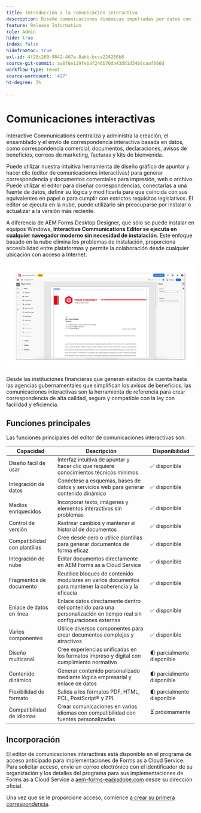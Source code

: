 ```yaml
---
title: Introducción a la comunicación interactiva
description: Diseñe comunicaciones dinámicas impulsadas por datos con facilidad con las comunicaciones interactivas de AEM Forms
feature: Release Information
role: Admin
hide: true
index: false
hidefromtoc: true
exl-id: 4f28c260-9842-467e-8abb-bcca224280b8
source-git-commit: aa8f6e129febaf246b70da43dd1d34b6caaf066d
workflow-type: tm+mt
source-wordcount: '427'
ht-degree: 3%

---
```


# Comunicaciones interactivas

Interactive Communications centraliza y administra la creación, el ensamblado y el envío de correspondencia interactiva basada en datos, como correspondencia comercial, documentos, declaraciones, avisos de beneficios, correos de marketing, facturas y kits de bienvenida.

Puede utilizar nuestra intuitiva herramienta de diseño gráfico de apuntar y hacer clic (editor de comunicaciones interactivas) para generar correspondencia y documentos comerciales para impresión, web o archivo. Puede utilizar el editor para diseñar correspondencias, conectarlas a una fuente de datos, definir su lógica y modificarla para que coincida con sus equivalentes en papel o para cumplir con estrictos requisitos legislativos. El editor se ejecuta en la nube, puede utilizarlo sin preocuparse por instalar o actualizar a la versión más reciente.

A diferencia de AEM Forms Desktop Designer, que sólo se puede instalar en equipos Windows, **Interactive Communications Editor se ejecuta en cualquier navegador moderno sin necesidad de instalación**. Este enfoque basado en la nube elimina los problemas de instalación, proporciona accesibilidad entre plataformas y permite la colaboración desde cualquier ubicación con acceso a Internet.

![Editor de comunicación interactiva](/help/forms/assets/ic-editor.png)

Desde las instituciones financieras que generan estados de cuenta hasta las agencias gubernamentales que simplifican los avisos de beneficios, las comunicaciones interactivas son la herramienta de referencia para crear correspondencia de alta calidad, segura y compatible con la ley con facilidad y eficiencia.


## Funciones principales

Las funciones principales del editor de comunicaciones interactivas son:

| Capacidad | Descripción | Disponibilidad |
|------------|-------------|--------------|
| Diseño fácil de usar | Interfaz intuitiva de apuntar y hacer clic que requiere conocimientos técnicos mínimos | ✅ disponible |
| Integración de datos | Conéctese a esquemas, bases de datos y servicios web para generar contenido dinámico | ✅ disponible |
| Medios enriquecidos | Incorporar texto, imágenes y elementos interactivos sin problemas | ✅ disponible |
| Control de versión | Rastrear cambios y mantener el historial de documentos | ✅ disponible |
| Compatibilidad con plantillas | Cree desde cero o utilice plantillas para generar documentos de forma eficaz | ✅ disponible |
| Integración de nube | Editar documentos directamente en AEM Forms as a Cloud Service | ✅ disponible |
| Fragmentos de documento | Reutilice bloques de contenido modulares en varios documentos para mantener la coherencia y la eficacia | ✅ disponible |
| Enlace de datos en línea | Enlace datos directamente dentro del contenido para una personalización en tiempo real sin configuraciones externas | ✅ disponible |
| Varios componentes | Utilice diversos componentes para crear documentos complejos y atractivos | ✅ disponible |
| Diseño multicanal. | Cree experiencias unificadas en los formatos impreso y digital con cumplimiento normativo | 🌓 parcialmente disponible |
| Contenido dinámico | Generar contenido personalizado mediante lógica empresarial y enlace de datos | 🌓 parcialmente disponible |
| Flexibilidad de formato | Salida a los formatos PDF, HTML, PCL, PostScript®️ y ZPL | 🌓 parcialmente disponible |
| Compatibilidad de idiomas | Crear comunicaciones en varios idiomas con compatibilidad con fuentes personalizadas | ⏳ próximamente |

## Incorporación

El editor de comunicaciones interactivas está disponible en el programa de acceso anticipado para implementaciones de Forms as a Cloud Service. Para solicitar acceso, envíe un correo electrónico con el identificador de su organización y los detalles del programa para sus implementaciones de Forms as a Cloud Service a [aem-forms-ea@adobe.com](mailto:aem-forms-ea@adobe.com) desde su dirección oficial.

Una vez que se le proporcione acceso, comience [a crear su primera correspondencia](https://video.tv.adobe.com/v/3444094/).

<!-- 

## Next

* Create your first correspondence
* Frequently asked issues


* Familiarize yourself with terminology and concepts
* Walkthrough of interactive communications editor
* Create a fragment
* Preview and test a correspondence

-->
